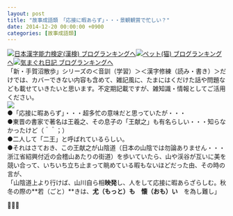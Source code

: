 ```yaml
---
layout: post
title: "故事成語類　「応接に暇あらず」・・・景観観賞で忙しい？"
date: 2014-12-20 00:00:00 +0900
categories: [故事成語類]
---
```


[![](/syuusyuu9701/assets/images/故事成語類-「応接に暇あらず」・・・景観観賞で忙しい？-br_c_3028_1.gif)](http://blog.with2.net/link.php?1659096:3028 "日本漢字能力検定(漢検) ブログランキングへ")[日本漢字能力検定(漢検) ブログランキングへ](http://blog.with2.net/link.php?1659096:3028)[![](/syuusyuu9701/assets/images/故事成語類-「応接に暇あらず」・・・景観観賞で忙しい？-br_c_1348_1.gif)](http://blog.with2.net/link.php?1659096:1348 "ペット(猫) ブログランキングへ")[ペット(猫) ブログランキングへ](http://blog.with2.net/link.php?1659096:1348)[![](/syuusyuu9701/assets/images/故事成語類-「応接に暇あらず」・・・景観観賞で忙しい？-br_c_9257_1.gif)](http://blog.with2.net/link.php?1659096:9257 "気まぐれ日記 ブログランキングへ")[気まぐれ日記 ブログランキングへ](http://blog.with2.net/link.php?1659096:9257)  
「新・手賀沼散歩」シリーズの＜音訓（学習）＞＜漢字修練（読み・書き）＞だけでは、カバーできない内容も含めて、雑記風に、たまにはくだけた話や問題なども載せていきたいと思います。不定期記載ですが、雑知識・情報としてご活用ください。  
![](/syuusyuu9701/assets/images/故事成語類-「応接に暇あらず」・・・景観観賞で忙しい？-318a783745d4f912556995314bd6ca7e.png)  
●「応接に暇あらず」・・・超多忙の意味だと思っていたが・・・  
●東晋の書家で著名は王羲之、その息子の「王献之」も有名らしい・・・知らなかったけど（＾＾；）  
●二人して「二王」と呼ばれているらしい。  
●それはさておき、この王献之が山陰道（日本の山陰では勿論ありません・・・浙江省紹興付近の会稽山あたりの街道）を歩いていたら、山や渓谷が互いに美を競い合って、いちいち立ち止まって眺めている暇もないほどだった由、その時の言が、  
「山陰道上より行けば、山川自ら相**映発**し、人をして応接に暇あらざらしむ。秋冬の際の**若（ごと）**きは、**尤（もっと）も**　**懐（おも）い**　を為し難し」  
  
👋👋👋  